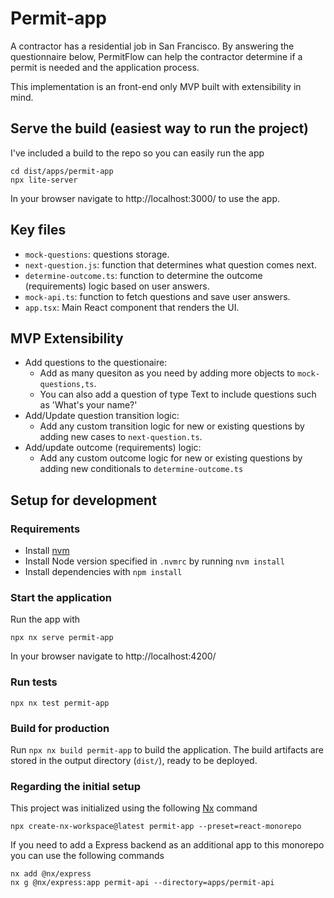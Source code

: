 # Permit-app
A contractor has a residential job in San Francisco. By answering the questionnaire below, PermitFlow can help the contractor determine if a permit is needed and the application process. 

This implementation is an front-end only MVP built with extensibility in mind. 

## Serve the build (easiest way to run the project)
I've included a build to the repo so you can easily run the app 
```
cd dist/apps/permit-app
npx lite-server
```
In your browser navigate to http://localhost:3000/ to use the app. 

## Key files
- `mock-questions`: questions storage.
- `next-question.js`: function that determines what question comes next.
- `determine-outcome.ts`: function to determine the outcome (requirements) logic based on user answers.
- `mock-api.ts`: function to fetch questions and save user answers.
- `app.tsx`: Main React component that renders the UI.

## MVP Extensibility
- Add questions to the questionaire:
	- Add as many quesiton as you need by adding more objects to `mock-questions,ts`.
    - You can also add a question of type Text to include questions such as 'What's your name?'
- Add/Update question transition logic:
    - Add any custom transition logic for new or existing questions by adding new cases to `next-question.ts`.
- Add/update outcome (requirements) logic:
    - Add any custom outcome logic for new or existing questions by adding new conditionals to `determine-outcome.ts`

## Setup for development
### Requirements
- Install [nvm](https://github.com/nvm-sh/nvm)
- Install Node version specified in `.nvmrc` by running `nvm install`
- Install dependencies with `npm install`

### Start the application
Run the app with
```
npx nx serve permit-app
```
In your browser navigate to http://localhost:4200/

### Run tests
```
npx nx test permit-app
```

### Build for production
Run `npx nx build permit-app` to build the application. The build artifacts are stored in the output directory (`dist/`), ready to be deployed.

### Regarding the initial setup
This project was initialized using the following [Nx](https://nx.dev) command
```
npx create-nx-workspace@latest permit-app --preset=react-monorepo
```
If you need to add a Express backend as an additional app to this monorepo you can use the following commands
```
nx add @nx/express
nx g @nx/express:app permit-api --directory=apps/permit-api
```
